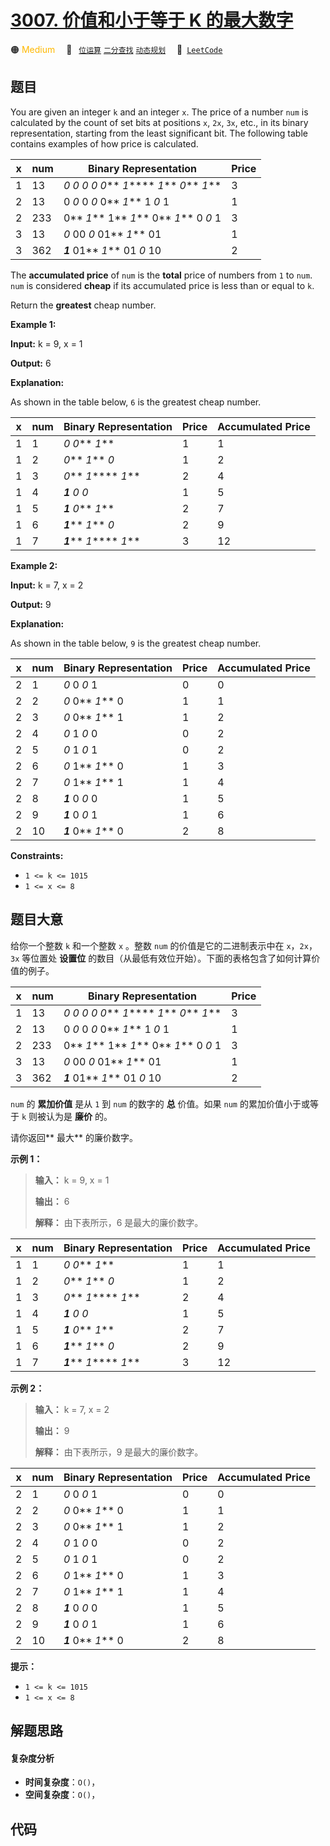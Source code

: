 # [3007. 价值和小于等于 K 的最大数字](https://leetcode.com/problems/maximum-number-that-sum-of-the-prices-is-less-than-or-equal-to-k)

🟠 <font color=#ffb800>Medium</font>&emsp; 🔖&ensp; [`位运算`](/leetcode-js/outline/tag/bit-manipulation.md) [`二分查找`](/leetcode-js/outline/tag/binary-search.md) [`动态规划`](/leetcode-js/outline/tag/dynamic-programming.md)&emsp; 🔗&ensp;[`LeetCode`](https://leetcode.com/problems/maximum-number-that-sum-of-the-prices-is-less-than-or-equal-to-k)

## 题目

You are given an integer `k` and an integer `x`. The price of a number `num`
is calculated by the count of set bits at positions `x`, `2x`, `3x`, etc., in
its binary representation, starting from the least significant bit. The
following table contains examples of how price is calculated.

x | num | Binary Representation | Price  
---|---|---|---  
1 | 13 | _0_ _0_ _0_ _0_ _0_** _1_**** _1_** _0_** _1_** | 3  
2 | 13 | 0 _0_ 0 _0_ 0** _1_** 1 _0_ 1 | 1  
2 | 233 | 0** _1_** 1** _1_** 0** _1_** 0 _0_ 1 | 3  
3 | 13 | _0_ 00 _0_ 01** _1_** 01 | 1  
3 | 362 | **_1_** 01** _1_** 01 _0_ 10 | 2  
  
The **accumulated price**  of `num` is the **total**  price of numbers from
`1` to `num`. `num` is considered **cheap**  if its accumulated price is less
than or equal to `k`.

Return the **greatest**  cheap number.



**Example 1:**

**Input:** k = 9, x = 1

**Output:** 6

**Explanation:**

As shown in the table below, `6` is the greatest cheap number.

x | num | Binary Representation | Price | Accumulated Price  
---|---|---|---|---  
1 | 1 | _0_ _0_** _1_** | 1 | 1  
1 | 2 | _0_** _1_** _0_ | 1 | 2  
1 | 3 | _0_** _1_**** _1_** | 2 | 4  
1 | 4 | **_1_** _0_ _0_ | 1 | 5  
1 | 5 | **_1_** _0_** _1_** | 2 | 7  
1 | 6 | **_1_**** _1_** _0_ | 2 | 9  
1 | 7 | **_1_**** _1_**** _1_** | 3 | 12  
  
**Example 2:**

**Input:** k = 7, x = 2

**Output:** 9

**Explanation:**

As shown in the table below, `9` is the greatest cheap number.

x | num | Binary Representation | Price | Accumulated Price  
---|---|---|---|---  
2 | 1 | _0_ 0 _0_ 1 | 0 | 0  
2 | 2 | _0_ 0** _1_** 0 | 1 | 1  
2 | 3 | _0_ 0** _1_** 1 | 1 | 2  
2 | 4 | _0_ 1 _0_ 0 | 0 | 2  
2 | 5 | _0_ 1 _0_ 1 | 0 | 2  
2 | 6 | _0_ 1** _1_** 0 | 1 | 3  
2 | 7 | _0_ 1** _1_** 1 | 1 | 4  
2 | 8 | **_1_** 0 _0_ 0 | 1 | 5  
2 | 9 | **_1_** 0 _0_ 1 | 1 | 6  
2 | 10 | **_1_** 0** _1_** 0 | 2 | 8  
  


**Constraints:**

  * `1 <= k <= 1015`
  * `1 <= x <= 8`


## 题目大意

给你一个整数 `k` 和一个整数 `x` 。整数 `num` 的价值是它的二进制表示中在 `x`，`2x`，`3x` 等位置处 **设置位**
的数目（从最低有效位开始）。下面的表格包含了如何计算价值的例子。

x | num | Binary Representation | Price  
---|---|---|---  
1 | 13 | _0_ _0_ _0_ _0_ _0_** _1_**** _1_** _0_** _1_** | 3  
2 | 13 | 0 _0_ 0 _0_ 0** _1_** 1 _0_ 1 | 1  
2 | 233 | 0** _1_** 1** _1_** 0** _1_** 0 _0_ 1 | 3  
3 | 13 | _0_ 00 _0_ 01** _1_** 01 | 1  
3 | 362 | **_1_** 01** _1_** 01 _0_ 10 | 2  
  


`num` 的 **累加价值** 是从 `1` 到 `num` 的数字的 **总** 价值。如果 `num` 的累加价值小于或等于 `k` 则被认为是
**廉价** 的。

请你返回**  最大** 的廉价数字。



**示例 1：**

> 
> 
> 
> 
> 
> **输入：** k = 9, x = 1
> 
> **输出：** 6
> 
> **解释：** 由下表所示，6 是最大的廉价数字。
> 
> 

x | num | Binary Representation | Price | Accumulated Price  
---|---|---|---|---  
1 | 1 | _0_ _0_** _1_** | 1 | 1  
1 | 2 | _0_** _1_** _0_ | 1 | 2  
1 | 3 | _0_** _1_**** _1_** | 2 | 4  
1 | 4 | **_1_** _0_ _0_ | 1 | 5  
1 | 5 | **_1_** _0_** _1_** | 2 | 7  
1 | 6 | **_1_**** _1_** _0_ | 2 | 9  
1 | 7 | **_1_**** _1_**** _1_** | 3 | 12  
  
**示例 2：**

> 
> 
> 
> 
> 
> **输入：** k = 7, x = 2
> 
> **输出：** 9
> 
> **解释：** 由下表所示，9 是最大的廉价数字。
> 
> 

x | num | Binary Representation | Price | Accumulated Price  
---|---|---|---|---  
2 | 1 | _0_ 0 _0_ 1 | 0 | 0  
2 | 2 | _0_ 0** _1_** 0 | 1 | 1  
2 | 3 | _0_ 0** _1_** 1 | 1 | 2  
2 | 4 | _0_ 1 _0_ 0 | 0 | 2  
2 | 5 | _0_ 1 _0_ 1 | 0 | 2  
2 | 6 | _0_ 1** _1_** 0 | 1 | 3  
2 | 7 | _0_ 1** _1_** 1 | 1 | 4  
2 | 8 | **_1_** 0 _0_ 0 | 1 | 5  
2 | 9 | **_1_** 0 _0_ 1 | 1 | 6  
2 | 10 | **_1_** 0** _1_** 0 | 2 | 8  
  


**提示：**

  * `1 <= k <= 1015`
  * `1 <= x <= 8`


## 解题思路

#### 复杂度分析

- **时间复杂度**：`O()`，
- **空间复杂度**：`O()`，

## 代码

```javascript

```